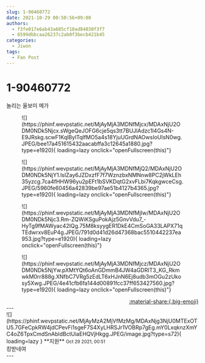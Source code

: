 ```yaml
---
slug: 1-90460772
date: 2021-10-29 00:50:56+09:00
authors:
  - f3fe017e6ab43a685cf18ad84030f3f7
  - 6599dbbcaa26237c2ab0f3becb421b45
categories:
  - Jiwon
tags:
  - Fan Post
---
```


# 1-90460772

<div class="post-container" markdown="1">
<div class="content-container md-sidebar__scrollwrap" markdown="1">

놀리는 울보미 메가 
<figure markdown="1">
![](https://phinf.wevpstatic.net/MjAyMjA3MDNfMjcx/MDAxNjU2ODM0NDk5Njcx.sWgeQeJOFG6cje5qs3tt7BUJlAdzc1l4Gs4N-E9JRskg.scwF1KqlBylTqlfMO5a4s18YjuUGrdNAOwsIoUIsN0wg.JPEG/bee17a451615432aacabffa3c12645a1880.jpg?type=e1920){ loading=lazy onclick="openFullscreen(this)"}
</figure>

<figure markdown="1">
![](https://phinf.wevpstatic.net/MjAyMjA3MDNfMjQ2/MDAxNjU2ODM0NDk5NjY1.lsIZay6JZDxzfF7f7WznzbxNMNnw8PC2jWkLEh35yzcg.7ca4fHHW96yu2pEFt1bSVKDqtG2xvFLbi7KqkgwceCsg.JPEG/5960fe60456a42839be97ae51b4127b4365.jpg?type=e1920){ loading=lazy onclick="openFullscreen(this)"}
</figure>

<figure markdown="1">
![](https://phinf.wevpstatic.net/MjAyMjA3MDNfMjIw/MDAxNjU2ODM0NDk5Njc3.Rm-ZQWiKSguPokAjz5GnvVdu7_-HyTg9fMAWyac42IQg.75M8ksyygER1DkE4CmSoGA33LAPX71qTEdwrxv8EuP4g.JPEG/791d0d41d26d47368bac5510442237ea953.jpg?type=e1920){ loading=lazy onclick="openFullscreen(this)"}
</figure>

<figure markdown="1">
![](https://phinf.wevpstatic.net/MjAyMjA3MDNfMjcz/MDAxNjU2ODM0NDk5NjYw.pXMtYQt6oAnGDmmB4JW4aGDRIT3_KG_RkmwkM0rr888g.XNfbC7VRg5zEdLT6xHJnN6Ej8udb3mOGu2zUkosy5Xwg.JPEG/4e41cfb6fa144d00891fcc37ff653427560.jpg?type=e1920){ loading=lazy onclick="openFullscreen(this)"}
</figure>


</div>
</div>

<div style="text-align: right;" markdown="1">
<a href="https://weverse.io/fromis9/fanpost/1-90460772" style="text-align: right;">:material-share:{.big-emoji}</a>
</div>
---

<div class="comments-container md-sidebar__scrollwrap" markdown="1">
<div class="comment" markdown="1">
<div class='id-container' markdown="1">
![](https://phinf.wevpstatic.net/MjAyMzA2MjVfMzMg/MDAxNjg3NjU0MTExOTU5.7GFeCpkRW4jdCPevFi1sgeF7S4XyLHRSJr1VOBRp7gEg.mY0LxqknzXmYC4oZ6TpxCmdSnAbldBctUiaEHQVjHkgg.JPEG/image.jpg?type=s72){ loading=lazy }
**<span class="artist">지원</span>** <small>Oct 29 2021, 00:51</small><br>
</div>
<div class='comment-body' markdown="1">
킹받네여
</div>
</div>
</div>
---

